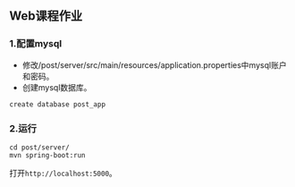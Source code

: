 ## Web课程作业
### 1.配置mysql
+ 修改/post/server/src/main/resources/application.properties中mysql账户和密码。
+ 创建mysql数据库。
```
create database post_app
```
### 2.运行
```
cd post/server/
mvn spring-boot:run
```
打开`http://localhost:5000`。
